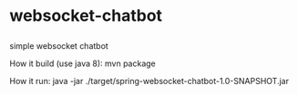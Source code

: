 # websocket-chatbot</p>
simple websocket chatbot</p>
How it build (use java 8): mvn package</p>
How it run: java -jar ./target/spring-websocket-chatbot-1.0-SNAPSHOT.jar </p>


